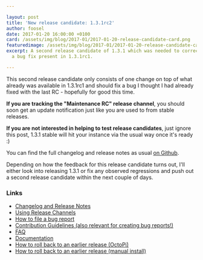 ```yaml
---

layout: post
title: 'New release candidate: 1.3.1rc2'
author: foosel
date: 2017-01-20 16:00:00 +0100
card: /assets/img/blog/2017-01/2017-01-20-release-candidate-card.png
featuredimage: /assets/img/blog/2017-01/2017-01-20-release-candidate-card.png
excerpt: A second release candidate of 1.3.1 which was needed to correct
  a bug fix present in 1.3.1rc1.

---
```


This second release candidate only consists of one change on top
of what already was available in 1.3.1rc1 and should fix a bug I thought
I had already fixed with the last RC - hopefully for good this time.

**If you are tracking the "Maintenance RC" release channel**, you
should soon get an update notification just like you are used to from
stable releases.

**If you are not interested in helping to test release candidates**, just
ignore this post, 1.3.1 stable will hit your instance via the usual
way once it's ready :)

You can find the full changelog and release notes as usual 
[on Github](https://github.com/foosel/OctoPrint/releases/tag/1.3.1rc2).

Depending on how the feedback for this release candidate turns out, I'll
either look into releasing 1.3.1 or fix any observed regressions and push
out a second release candidate within the next couple of days.

### Links

  * [Changelog and Release Notes](https://github.com/foosel/OctoPrint/releases/tag/1.3.1rc2)
  * [Using Release Channels](https://github.com/foosel/OctoPrint/wiki/Using-Release-Channels)
  * [How to file a bug report](https://github.com/foosel/OctoPrint/blob/master/CONTRIBUTING.md#how-to-file-a-bug-report)
  * [Contribution Guidelines (also relevant for creating bug reports!)](https://github.com/foosel/OctoPrint/blob/master/CONTRIBUTING.md)
  * [FAQ](https://github.com/foosel/OctoPrint/wiki/FAQ)
  * [Documentation](http://docs.octoprint.org/)
  * [How to roll back to an earlier release (OctoPi)](https://github.com/foosel/OctoPrint/wiki/FAQ#how-can-i-revert-to-an-older-version-of-the-octoprint-installation-on-my-octopi-image)
  * [How to roll back to an earlier release (manual install)](https://github.com/foosel/OctoPrint/wiki/FAQ#how-can-i-roll-back-to-an-earlier-version-after-an-update)
